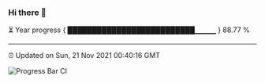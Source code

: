 ### Hi there 👋

⏳ Year progress { ██████████████████████████▁▁▁▁ } 88.77 %

---

⏰ Updated on Sun, 21 Nov 2021 00:40:16 GMT

![Progress Bar CI](https://github.com/liununu/liununu/workflows/Progress%20Bar%20CI/badge.svg)
